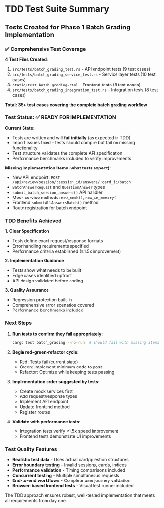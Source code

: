 # TDD Test Suite Summary

## Tests Created for Phase 1 Batch Grading Implementation

### ✅ Comprehensive Test Coverage

**4 Test Files Created:**
1. `src/tests/batch_grading_test.rs` - API endpoint tests (9 test cases)
2. `src/tests/batch_grading_service_test.rs` - Service layer tests (10 test cases) 
3. `static/test-batch-grading.html` - Frontend tests (8 test cases)
4. `src/tests/batch_grading_integration_test.rs` - Integration tests (8 test cases)

**Total: 35+ test cases covering the complete batch grading workflow**

### Test Status: ✅ READY FOR IMPLEMENTATION

**Current State:**
- Tests are written and will **fail initially** (as expected in TDD)
- Import issues fixed - tests should compile but fail on missing functionality
- Test structure validates the complete API specification
- Performance benchmarks included to verify improvements

**Missing Implementation Items (what tests expect):**
- New API endpoint: `POST /api/review/session/:session_id/answers/:card_id/batch`
- `BatchAnswerRequest` and `QuestionAnswer` types
- `submit_batch_session_answers()` API handler
- Mock service methods: `new_mock()`, `new_in_memory()`
- Frontend `submitAllAnswersBatch()` method
- Route registration for batch endpoint

### TDD Benefits Achieved

**1. Clear Specification**
- Tests define exact request/response formats
- Error handling requirements specified
- Performance criteria established (≥1.5x improvement)

**2. Implementation Guidance** 
- Tests show what needs to be built
- Edge cases identified upfront
- API design validated before coding

**3. Quality Assurance**
- Regression protection built-in  
- Comprehensive error scenarios covered
- Performance benchmarks included

### Next Steps

1. **Run tests to confirm they fail appropriately:**
   ```bash
   cargo test batch_grading --no-run  # Should fail with missing items
   ```

2. **Begin red-green-refactor cycle:**
   - Red: Tests fail (current state)
   - Green: Implement minimum code to pass
   - Refactor: Optimize while keeping tests passing

3. **Implementation order suggested by tests:**
   - Create mock services first
   - Add request/response types  
   - Implement API endpoint
   - Update frontend method
   - Register routes

4. **Validate with performance tests:**
   - Integration tests verify ≥1.5x speed improvement
   - Frontend tests demonstrate UI improvements

### Test Quality Features

- **Realistic test data** - Uses actual card/question structures
- **Error boundary testing** - Invalid sessions, cards, indices
- **Performance validation** - Timing comparisons included  
- **Concurrent testing** - Multiple simultaneous requests
- **End-to-end workflows** - Complete user journey validation
- **Browser-based frontend tests** - Visual test runner included

The TDD approach ensures robust, well-tested implementation that meets all requirements from day one.